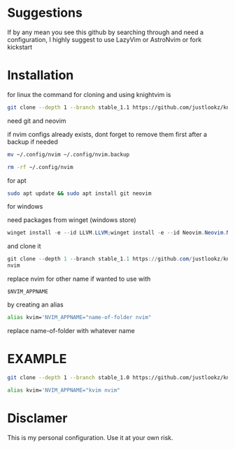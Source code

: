 # Suggestions

If by any mean you see this github by searching through and need a configuration, I highly suggest to use LazyVim or AstroNvim or fork kickstart

# Installation 

for linux the command for cloning and using knightvim is 

```bash
git clone --depth 1 --branch stable_1.1 https://github.com/justlookz/knightvim ~/.config/nvim
```

need git and neovim

if nvim configs already exists, dont forget to remove them first after a backup if needed

```bash
mv ~/.config/nvim ~/.config/nvim.backup
```

```bash
rm -rf ~/.config/nvim
```

for apt 

```bash
sudo apt update && sudo apt install git neovim
```

for windows 

need packages from winget (windows store)
```powershell
winget install -e --id LLVM.LLVM;winget install -e --id Neovim.Neovim.Nightly;winget install -e --id Git.Git
```

and clone it

```powershell
git clone --depth 1 --branch stable_1.1 https://github.com/justlookz/knightvim $env:LOCALAPPDATA\nvim
nvim

```



replace nvim for other name if wanted to use with
```text
$NVIM_APPNAME
```
by creating an alias

```bash
alias kvim='NVIM_APPNAME="name-of-folder nvim"
```

replace name-of-folder with whatever name

# EXAMPLE

```bash
git clone --depth 1 --branch stable_1.0 https://github.com/justlookz/knightvim ~/.config/kvim
```

```bash
alias kvim='NVIM_APPNAME="kvim nvim"
```

# Disclamer
This is my personal configuration. 
Use it at your own risk. 

